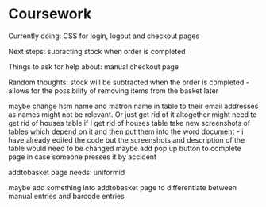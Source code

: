 # Coursework



Currently doing:
CSS for login, logout and checkout pages


Next steps:
subracting stock when order is completed


Things to ask for help about:
manual checkout page


Random thoughts:
stock will be subtracted when the order is completed - allows for the possibility of removing items from the basket later

maybe change hsm name and matron name in table to their email addresses as names might not be relevant. Or just get rid of it altogether
might need to get rid of houses table
if I get rid of houses table take new screenshots of tables which depend on it and then put them into the word document - i have already edited the code but the screenshots and description of the table would need to be changed
maybe add pop up button to complete page in case someone presses it by accident



addtobasket page needs:
uniformid

maybe add something into addtobasket page to differentiate between manual entries and barcode entries